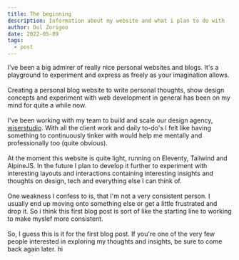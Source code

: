 ```yaml
---
title: The beginning
description: Information about my website and what i plan to do with
author: Dul Zorigoo
date: 2022-05-09
tags:
  - post
---
```


I've been a big admirer of really nice personal websites and blogs. It's a playground to experiment and express as freely as your imagination allows. 
<br>
<br>
Creating a personal blog website to write personal thoughts, show design concepts and experiment with web development in general has been on my mind for quite a while now.
<br>
<br>
I've been working with my team to build and scale our design agency, [wiserstudio](https://www.wiser.studio/). With all the client work and daily to-do's I felt like having something to continuously tinker with would help me mentally and professionally too (quite obvious).
<br>
<br>
At the moment this website is quite light, running on Eleventy, Tailwind and AlpineJS. In the future I plan to develop it further to experiment with interesting layouts and interactions containing interesting insights and thoughts on design, tech and everything else I can think of.
<br>
<br>
One weakness I confess to is, that I'm not a very consistent person. I usually end up moving onto something else or get a little frustrated and drop it. So i think this first blog post is sort of like the starting line to working to make myslef more consistent.
<br>
<br>
So, I guess this is it for the first blog post. If you're one of the very few people interested in exploring my thoughts and insights, be sure to come back again later.
<img href="/_site/static/img/dul-website-profile.png">hi</img>
